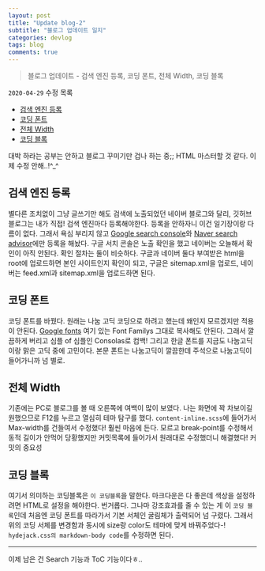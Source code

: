```yaml
---
layout: post
title: "Update blog-2"
subtitle: "블로그 업데이트 일지"
categories: devlog
tags: blog
comments: true
---
```


> 블로그 업데이트 - 검색 엔진 등록, 코딩 폰트, 전체 Width, 코딩 블록

`2020-04-29` 수정 목록
- [검색 엔진 등록](#%ea%b2%80%ec%83%89-%ec%97%94%ec%a7%84-%eb%93%b1%eb%a1%9d)
- [코딩 폰트](#%ec%bd%94%eb%94%a9-%ed%8f%b0%ed%8a%b8)
- [전체 Width](#%ec%a0%84%ec%b2%b4-width)
- [코딩 블록](#%ec%bd%94%eb%94%a9-%eb%b8%94%eb%a1%9d)

대박 하라는 공부는 안하고 블로그 꾸미기만 겁나 하는 중;; HTML 마스터할 것 같다. 이제 수정 안해..!^\_^

## 검색 엔진 등록

별다른 조치없이 그냥 글쓰기만 해도 검색에 노출되었던 네이버 블로그와 달리, 깃허브 블로그는 내가 직접! 검색 엔진마다 등록해야한다. 등록을 안하자니 이건 일기장이랑 다름이 없다. 그래서 욕심 부리지 않고 [Google search console](https://search.google.com/search-console/about)와 [Naver search advisor](https://searchadvisor.naver.com/)에만 등록을 해놨다. 구글 서치 콘솔은 노출 확인을 했고 네이버는 오늘해서 확인이 아직 안된다. 확인 절차는 둘이 비슷하다. 구글과 네이버 둘다 부여받은 html을 root에 업로드하면 본인 사이트인지 확인이 되고, 구글은 sitemap.xml을 업로드, 네이버는 feed.xml과 sitemap.xml을 업로드하면 된다.

## 코딩 폰트

코딩 폰트를 바꿨다. 원래는 나눔 고딕 코딩으로 하려고 했는데 왜인지 모르겠지만 적용이 안된다. [Google fonts](https://fonts.google.com/specimen/Nanum+Gothic+Coding) 여기 있는 Font Familys 그대로 복사해도 안된다. 그래서 깔끔하게 버리고 심플 of 심플인 Consolas로 컴백! 그리고 한글 폰트를 지금도 나눔고딕이랑 맑은 고딕 중에 고민이다. 본문 폰트는 나눔고딕이 깔끔한데 주석으로 나눔고딕이 들어가니까 넘 별로.

## 전체 Width

기존에는 PC로 블로그를 볼 때 오른쪽에 여백이 많이 보였다. 나는 화면에 꽉 차보이길 원했으므로 F12를 누르고 열심히 테마 탐구를 했다. `content-inline.scss`에 들어가서 Max-width를 건들여서 수정했다! 훨씬 마음에 든다. 모르고 break-point를 수정해서 동적 길이가 안먹어 당황했지만 커밋목록에 들어가서 원래대로 수정했더니 해결했다! 커밋의 중요성

## 코딩 블록

여기서 의미하는 코딩블록은 `이 코딩블록`을 말한다. 마크다운은 다 좋은데 색상을 설정하려면 HTML로 설정을 해야한다. 번거롭다. 그나마 강조효과를 줄 수 있는 게 이 `코딩 블록`인데 처음엔 코딩 폰트를 따라가서 기본 서체인 굴림체가 출력되어 넘 구렸다. 그래서 위의 코딩 서체를 변경함과 동시에 size랑 color도 테마에 맞게 바꿔주었다-! `hydejack.css의 markdown-body code`를 수정하면 된다.

---

이제 남은 건 Search 기능과 ToC 기능이다ㅎ..
